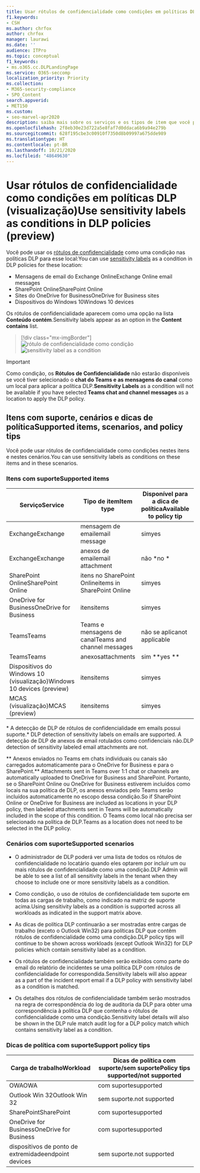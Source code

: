 ```yaml
---
title: Usar rótulos de confidencialidade como condições em políticas DLP (visualização)
f1.keywords:
- CSH
ms.author: chrfox
author: chrfox
manager: laurawi
ms.date: ''
audience: ITPro
ms.topic: conceptual
f1_keywords:
- ms.o365.cc.DLPLandingPage
ms.service: O365-seccomp
localization_priority: Priority
ms.collection:
- M365-security-compliance
- SPO_Content
search.appverid:
- MET150
ms.custom:
- seo-marvel-apr2020
description: saiba mais sobre os serviços e os tipos de item que você pode usar rótulos de confidencialidade como condições em políticas DLP
ms.openlocfilehash: 2f8eb30e23d722a5e8faf7d0ddaca6b9a94e279b
ms.sourcegitcommit: 628f195cbe3c00910f7350d8b09997a675dde989
ms.translationtype: HT
ms.contentlocale: pt-BR
ms.lasthandoff: 10/21/2020
ms.locfileid: "48649630"
---
```

# <a name="use-sensitivity-labels-as-conditions-in-dlp-policies-preview"></a><span data-ttu-id="bc6d8-103">Usar rótulos de confidencialidade como condições em políticas DLP (visualização)</span><span class="sxs-lookup"><span data-stu-id="bc6d8-103">Use sensitivity labels as conditions in DLP policies (preview)</span></span>

<span data-ttu-id="bc6d8-104">Você pode usar os [rótulos de confidencialidade](sensitivity-labels.md) como uma condição nas políticas DLP para esse local:</span><span class="sxs-lookup"><span data-stu-id="bc6d8-104">You can use [sensitivity labels](sensitivity-labels.md) as a condition in DLP policies for these location:</span></span>

- <span data-ttu-id="bc6d8-105">Mensagens de email do Exchange Online</span><span class="sxs-lookup"><span data-stu-id="bc6d8-105">Exchange Online email messages</span></span>
- <span data-ttu-id="bc6d8-106">SharePoint Online</span><span class="sxs-lookup"><span data-stu-id="bc6d8-106">SharePoint Online</span></span>
- <span data-ttu-id="bc6d8-107">Sites do OneDrive for Business</span><span class="sxs-lookup"><span data-stu-id="bc6d8-107">OneDrive for Business sites</span></span>
- <span data-ttu-id="bc6d8-108">Dispositivos do Windows 10</span><span class="sxs-lookup"><span data-stu-id="bc6d8-108">Windows 10 devices</span></span>

<span data-ttu-id="bc6d8-109">Os rótulos de confidencialidade aparecem como uma opção na lista **Conteúdo contém**.</span><span class="sxs-lookup"><span data-stu-id="bc6d8-109">Sensitivity labels appear as an option in the **Content contains** list.</span></span>

> [!div class="mx-imgBorder"]
> <span data-ttu-id="bc6d8-110">![rótulo de confidencialidade como condição](../media/dlp-sensitivity-label-as-a-condition.png)</span><span class="sxs-lookup"><span data-stu-id="bc6d8-110">![sensitivity label as a condition](../media/dlp-sensitivity-label-as-a-condition.png)</span></span>

> [!IMPORTANT]
> <span data-ttu-id="bc6d8-111">Como condição, os **Rótulos de Confidencialidade** não estarão disponíveis se você tiver selecionado o **chat do Teams e as mensagens do canal** como um local para aplicar a política DLP.</span><span class="sxs-lookup"><span data-stu-id="bc6d8-111">**Sensitivity Labels** as a condition will not be available if you have selected **Teams chat and channel messages** as a location to apply the DLP policy.</span></span>


## <a name="supported-items-scenarios-and-policy-tips"></a><span data-ttu-id="bc6d8-112">Itens com suporte, cenários e dicas de política</span><span class="sxs-lookup"><span data-stu-id="bc6d8-112">Supported items, scenarios, and policy tips</span></span>

<span data-ttu-id="bc6d8-113">Você pode usar rótulos de confidencialidade como condições nestes itens e nestes cenários.</span><span class="sxs-lookup"><span data-stu-id="bc6d8-113">You can use sensitivity labels as conditions on these items and in these scenarios.</span></span>

### <a name="supported-items"></a><span data-ttu-id="bc6d8-114">Itens com suporte</span><span class="sxs-lookup"><span data-stu-id="bc6d8-114">Supported items</span></span>

|<span data-ttu-id="bc6d8-115">Serviço</span><span class="sxs-lookup"><span data-stu-id="bc6d8-115">Service</span></span>  |<span data-ttu-id="bc6d8-116">Tipo de item</span><span class="sxs-lookup"><span data-stu-id="bc6d8-116">Item type</span></span>  |<span data-ttu-id="bc6d8-117">Disponível para a dica de política</span><span class="sxs-lookup"><span data-stu-id="bc6d8-117">Available to policy tip</span></span>  |<span data-ttu-id="bc6d8-118">Aplicável</span><span class="sxs-lookup"><span data-stu-id="bc6d8-118">Enforceable</span></span>  |
|---------|---------|---------|---------|
|<span data-ttu-id="bc6d8-119">Exchange</span><span class="sxs-lookup"><span data-stu-id="bc6d8-119">Exchange</span></span>    |<span data-ttu-id="bc6d8-120">mensagem de email</span><span class="sxs-lookup"><span data-stu-id="bc6d8-120">email message</span></span>         |<span data-ttu-id="bc6d8-121">sim</span><span class="sxs-lookup"><span data-stu-id="bc6d8-121">yes</span></span>         |<span data-ttu-id="bc6d8-122">sim</span><span class="sxs-lookup"><span data-stu-id="bc6d8-122">yes</span></span>         |
|<span data-ttu-id="bc6d8-123">Exchange</span><span class="sxs-lookup"><span data-stu-id="bc6d8-123">Exchange</span></span>    |<span data-ttu-id="bc6d8-124">anexos de email</span><span class="sxs-lookup"><span data-stu-id="bc6d8-124">email attachment</span></span>         |<span data-ttu-id="bc6d8-125">não \*</span><span class="sxs-lookup"><span data-stu-id="bc6d8-125">no \*</span></span>         |<span data-ttu-id="bc6d8-126">não \*</span><span class="sxs-lookup"><span data-stu-id="bc6d8-126">no \*</span></span>         |
|<span data-ttu-id="bc6d8-127">SharePoint Online</span><span class="sxs-lookup"><span data-stu-id="bc6d8-127">SharePoint Online</span></span>     |<span data-ttu-id="bc6d8-128">itens no SharePoint Online</span><span class="sxs-lookup"><span data-stu-id="bc6d8-128">items in SharePoint Online</span></span>         |<span data-ttu-id="bc6d8-129">sim</span><span class="sxs-lookup"><span data-stu-id="bc6d8-129">yes</span></span>         |<span data-ttu-id="bc6d8-130">sim</span><span class="sxs-lookup"><span data-stu-id="bc6d8-130">yes</span></span>         |
|<span data-ttu-id="bc6d8-131">OneDrive for Business</span><span class="sxs-lookup"><span data-stu-id="bc6d8-131">OneDrive for Business</span></span>     |<span data-ttu-id="bc6d8-132">itens</span><span class="sxs-lookup"><span data-stu-id="bc6d8-132">items</span></span>         |<span data-ttu-id="bc6d8-133">sim</span><span class="sxs-lookup"><span data-stu-id="bc6d8-133">yes</span></span>         |<span data-ttu-id="bc6d8-134">sim</span><span class="sxs-lookup"><span data-stu-id="bc6d8-134">yes</span></span>         |
|<span data-ttu-id="bc6d8-135">Teams</span><span class="sxs-lookup"><span data-stu-id="bc6d8-135">Teams</span></span>     |<span data-ttu-id="bc6d8-136">Teams e mensagens de canal</span><span class="sxs-lookup"><span data-stu-id="bc6d8-136">Teams and channel messages</span></span>         |<span data-ttu-id="bc6d8-137">não se aplica</span><span class="sxs-lookup"><span data-stu-id="bc6d8-137">not applicable</span></span>         |<span data-ttu-id="bc6d8-138">não se aplica</span><span class="sxs-lookup"><span data-stu-id="bc6d8-138">not applicable</span></span>         |
|<span data-ttu-id="bc6d8-139">Teams</span><span class="sxs-lookup"><span data-stu-id="bc6d8-139">Teams</span></span>     |<span data-ttu-id="bc6d8-140">anexos</span><span class="sxs-lookup"><span data-stu-id="bc6d8-140">attachments</span></span>         |<span data-ttu-id="bc6d8-141">sim \*\*</span><span class="sxs-lookup"><span data-stu-id="bc6d8-141">yes \*\*</span></span>         |<span data-ttu-id="bc6d8-142">sim \*\*</span><span class="sxs-lookup"><span data-stu-id="bc6d8-142">yes \*\*</span></span>         |
|<span data-ttu-id="bc6d8-143">Dispositivos do Windows 10 (visualização)</span><span class="sxs-lookup"><span data-stu-id="bc6d8-143">Windows 10 devices (preview)</span></span>     |<span data-ttu-id="bc6d8-144">itens</span><span class="sxs-lookup"><span data-stu-id="bc6d8-144">items</span></span>         |<span data-ttu-id="bc6d8-145">sim</span><span class="sxs-lookup"><span data-stu-id="bc6d8-145">yes</span></span>         |<span data-ttu-id="bc6d8-146">sim</span><span class="sxs-lookup"><span data-stu-id="bc6d8-146">yes</span></span>         |
|<span data-ttu-id="bc6d8-147">MCAS (visualização)</span><span class="sxs-lookup"><span data-stu-id="bc6d8-147">MCAS (preview)</span></span> |<span data-ttu-id="bc6d8-148">itens</span><span class="sxs-lookup"><span data-stu-id="bc6d8-148">items</span></span>         |<span data-ttu-id="bc6d8-149">sim</span><span class="sxs-lookup"><span data-stu-id="bc6d8-149">yes</span></span>         |<span data-ttu-id="bc6d8-150">sim</span><span class="sxs-lookup"><span data-stu-id="bc6d8-150">yes</span></span>         |

<span data-ttu-id="bc6d8-151">\* A detecção de DLP de rótulos de confidencialidade em emails possui suporte.</span><span class="sxs-lookup"><span data-stu-id="bc6d8-151">\* DLP detection of sensitivity labels on emails are supported.</span></span> <span data-ttu-id="bc6d8-152">A detecção de DLP de anexos de email rotulados como confidenciais não.</span><span class="sxs-lookup"><span data-stu-id="bc6d8-152">DLP detection of sensitivity labeled email attachments are not.</span></span>

<span data-ttu-id="bc6d8-153">\*\* Anexos enviados no Teams em chats individuais ou canais são carregados automaticamente para o OneDrive for Business e para o SharePoint.</span><span class="sxs-lookup"><span data-stu-id="bc6d8-153">\*\* Attachments sent in Teams over 1:1 chat or channels are automatically uploaded to OneDrive for Business and SharePoint.</span></span> <span data-ttu-id="bc6d8-154">Portanto, se o SharePoint Online ou OneDrive for Business estiverem incluídos como locais na sua política de DLP, os anexos enviados pelo Teams serão incluídos automaticamente no escopo dessa condição.</span><span class="sxs-lookup"><span data-stu-id="bc6d8-154">So if SharePoint Online or OneDrive for Business are included as locations in your DLP policy, then labeled attachments sent in Teams will be automatically included in the scope of this condition.</span></span> <span data-ttu-id="bc6d8-155">O Teams como local não precisa ser selecionado na política de DLP.</span><span class="sxs-lookup"><span data-stu-id="bc6d8-155">Teams as a location does not need to be selected in the DLP policy.</span></span>

### <a name="supported-scenarios"></a><span data-ttu-id="bc6d8-156">Cenários com suporte</span><span class="sxs-lookup"><span data-stu-id="bc6d8-156">Supported scenarios</span></span>

- <span data-ttu-id="bc6d8-157">O administrador de DLP poderá ver uma lista de todos os rótulos de confidencialidade no locatário quando eles optarem por incluir um ou mais rótulos de confidencialidade como uma condição.</span><span class="sxs-lookup"><span data-stu-id="bc6d8-157">DLP Admin will be able to see a list of all sensitivity labels in the tenant when they choose to include one or more sensitivity labels as a condition.</span></span>

- <span data-ttu-id="bc6d8-158">Como condição, o uso de rótulos de confidencialidade tem suporte em todas as cargas de trabalho, como indicado na matriz de suporte acima.</span><span class="sxs-lookup"><span data-stu-id="bc6d8-158">Using sensitivity labels as a condition is supported across all workloads as indicated in the support matrix above.</span></span>

- <span data-ttu-id="bc6d8-159">As dicas de política DLP continuarão a ser mostradas entre cargas de trabalho (exceto o Outlook Win32) para políticas DLP que contêm rótulos de confidencialidade como uma condição.</span><span class="sxs-lookup"><span data-stu-id="bc6d8-159">DLP policy tips will continue to be shown across workloads (except Outlook Win32) for DLP policies which contain sensitivity label as a condition.</span></span>

- <span data-ttu-id="bc6d8-160">Os rótulos de confidencialidade também serão exibidos como parte do email do relatório de incidentes se uma política DLP com rótulos de confidencialidade for correspondida.</span><span class="sxs-lookup"><span data-stu-id="bc6d8-160">Sensitivity labels will also appear as a part of the incident report email if a DLP policy with sensitivity label as a condition is matched.</span></span>

- <span data-ttu-id="bc6d8-161">Os detalhes dos rótulos de confidencialidade também serão mostrados na regra de correspondência do log de auditoria da DLP para obter uma correspondência à política DLP que contenha o rótulos de confidencialidade como uma condição.</span><span class="sxs-lookup"><span data-stu-id="bc6d8-161">Sensitivity label details will also be shown in the DLP rule match audit log for a DLP policy match which contains sensitivity label as a condition.</span></span>


### <a name="support-policy-tips"></a><span data-ttu-id="bc6d8-162">Dicas de política com suporte</span><span class="sxs-lookup"><span data-stu-id="bc6d8-162">Support policy tips</span></span>


|<span data-ttu-id="bc6d8-163">Carga de trabalho</span><span class="sxs-lookup"><span data-stu-id="bc6d8-163">Workload</span></span>  |<span data-ttu-id="bc6d8-164">Dicas de política com suporte/sem suporte</span><span class="sxs-lookup"><span data-stu-id="bc6d8-164">Policy tips supported/not supported</span></span>  |
|---------|---------|
|<span data-ttu-id="bc6d8-165">OWA</span><span class="sxs-lookup"><span data-stu-id="bc6d8-165">OWA</span></span> |    <span data-ttu-id="bc6d8-166">com suporte</span><span class="sxs-lookup"><span data-stu-id="bc6d8-166">supported</span></span>     |
|<span data-ttu-id="bc6d8-167">Outlook Win 32</span><span class="sxs-lookup"><span data-stu-id="bc6d8-167">Outlook Win 32</span></span>    |  <span data-ttu-id="bc6d8-168">sem suporte.</span><span class="sxs-lookup"><span data-stu-id="bc6d8-168">not supported</span></span>       |
|<span data-ttu-id="bc6d8-169">SharePoint</span><span class="sxs-lookup"><span data-stu-id="bc6d8-169">SharePoint</span></span>   |   <span data-ttu-id="bc6d8-170">com suporte</span><span class="sxs-lookup"><span data-stu-id="bc6d8-170">supported</span></span>      |
|<span data-ttu-id="bc6d8-171">OneDrive for Business</span><span class="sxs-lookup"><span data-stu-id="bc6d8-171">OneDrive for Business</span></span>    |    <span data-ttu-id="bc6d8-172">com suporte</span><span class="sxs-lookup"><span data-stu-id="bc6d8-172">supported</span></span>     |
|<span data-ttu-id="bc6d8-173">dispositivos de ponto de extremidade</span><span class="sxs-lookup"><span data-stu-id="bc6d8-173">endpoint devices</span></span>   |  <span data-ttu-id="bc6d8-174">sem suporte.</span><span class="sxs-lookup"><span data-stu-id="bc6d8-174">not supported</span></span>       |
